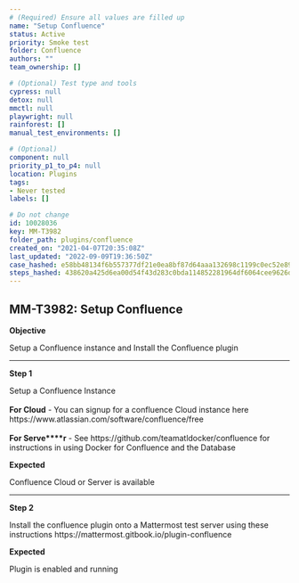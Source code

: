 ```yaml
---
# (Required) Ensure all values are filled up
name: "Setup Confluence"
status: Active
priority: Smoke test
folder: Confluence
authors: ""
team_ownership: []

# (Optional) Test type and tools
cypress: null
detox: null
mmctl: null
playwright: null
rainforest: []
manual_test_environments: []

# (Optional)
component: null
priority_p1_to_p4: null
location: Plugins
tags: 
- Never tested
labels: []

# Do not change
id: 10028036
key: MM-T3982
folder_path: plugins/confluence
created_on: "2021-04-07T20:35:08Z"
last_updated: "2022-09-09T19:36:50Z"
case_hashed: e58bb48134f6b557377df21e0ea8bf87d64aaa132698c1199c0ec52e89d7653d982e12b23440f4de0ec59af1a43a8d73
steps_hashed: 438620a425d6ea00d54f43d283c0bda114852281964df6064cee9626d93ee2b7b8126e4c3d5c982436f4b3856af7443d
---
```


## MM-T3982: Setup Confluence

**Objective**

Setup a Confluence instance and Install the Confluence plugin

---

**Step 1**

Setup a Confluence Instance\
\
**For Cloud** - You can signup for a confluence Cloud instance here https\://www\.atlassian.com/software/confluence/free\
\
**For Serve\*\*\*\*r** - See https\://github.com/teamatldocker/confluence for instructions in using Docker for Confluence and the Database

**Expected**

Confluence Cloud or Server is available

---

**Step 2**

Install the confluence plugin onto a Mattermost test server using these instructions https\://mattermost.gitbook.io/plugin-confluence

**Expected**

Plugin is enabled and running
